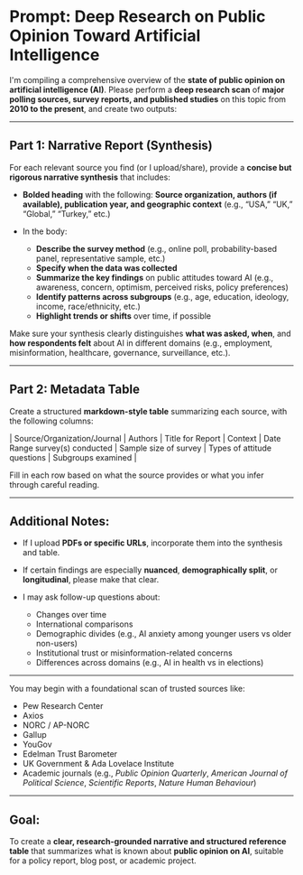 # Prompt: Deep Research on Public Opinion Toward Artificial Intelligence

I'm compiling a comprehensive overview of the **state of public opinion on artificial intelligence (AI)**. Please perform a **deep research scan** of **major polling sources, survey reports, and published studies** on this topic from **2010 to the present**, and create two outputs:

---

## Part 1: Narrative Report (Synthesis)

For each relevant source you find (or I upload/share), provide a **concise but rigorous narrative synthesis** that includes:

* **Bolded heading** with the following:
  **Source organization, authors (if available), publication year, and geographic context** (e.g., “USA,” “UK,” “Global,” “Turkey,” etc.)

* In the body:

  * **Describe the survey method** (e.g., online poll, probability-based panel, representative sample, etc.)
  * **Specify when the data was collected**
  * **Summarize the key findings** on public attitudes toward AI (e.g., awareness, concern, optimism, perceived risks, policy preferences)
  * **Identify patterns across subgroups** (e.g., age, education, ideology, income, race/ethnicity, etc.)
  * **Highlight trends or shifts** over time, if possible

Make sure your synthesis clearly distinguishes **what was asked, when**, and **how respondents felt** about AI in different domains (e.g., employment, misinformation, healthcare, governance, surveillance, etc.).

---

## Part 2: Metadata Table

Create a structured **markdown-style table** summarizing each source, with the following columns:

\| Source/Organization/Journal | Authors | Title for Report | Context | Date Range survey(s) conducted | Sample size of survey | Types of attitude questions | Subgroups examined |

Fill in each row based on what the source provides or what you infer through careful reading.

---

## Additional Notes:

* If I upload **PDFs or specific URLs**, incorporate them into the synthesis and table.
* If certain findings are especially **nuanced**, **demographically split**, or **longitudinal**, please make that clear.
* I may ask follow-up questions about:

  * Changes over time
  * International comparisons
  * Demographic divides (e.g., AI anxiety among younger users vs older non-users)
  * Institutional trust or misinformation-related concerns
  * Differences across domains (e.g., AI in health vs in elections)

---

You may begin with a foundational scan of trusted sources like:

* Pew Research Center
* Axios
* NORC / AP-NORC
* Gallup
* YouGov
* Edelman Trust Barometer
* UK Government & Ada Lovelace Institute
* Academic journals (e.g., *Public Opinion Quarterly*, *American Journal of Political Science*, *Scientific Reports*, *Nature Human Behaviour*)

---

## Goal:

To create a **clear, research-grounded narrative and structured reference table** that summarizes what is known about **public opinion on AI**, suitable for a policy report, blog post, or academic project.
